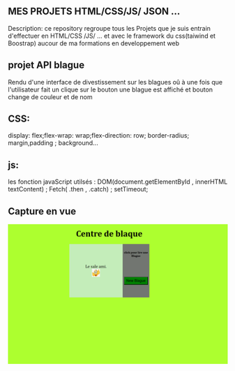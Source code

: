 ## MES PROJETS HTML/CSS/JS/ JSON ...
Description: ce repository regroupe tous les Projets que je suis entrain d'effectuer en HTML/CSS /JS/ ... et avec le framework du css(taiwind et Boostrap) aucour de ma formations en developpement web

## projet API blague
Rendu d'une interface de divestissement sur les blagues oû à une fois que l'utilisateur fait un clique sur le bouton une blague est affiché et bouton change de couleur et de nom
## CSS: 
 display: flex;flex-wrap: wrap;flex-direction: row; border-radius; margin,padding ; background...

## js: 
les fonction javaScript utilsés : DOM(document.getElementById , innerHTML  textContent) ; Fetch( .then , .catch) ; setTimeout;

## Capture en vue
<img src="/PROJET_API/CAPTURE.png" alt="capture d'ecran" width="600"/>


